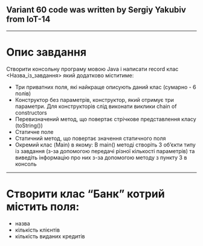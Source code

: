 ## Variant 60 code was written by Sergiy Yakubiv from IoT-14
* * *
# Опис завдання
Створити консольну програму мовою Java і написати record клас <Назва_із_завдання> який додатково міститиме:

+ Три приватних поля, які найкраще описують даний клас (сумарно - 6 полів)
+ Конструктор без параметрів, конструктор, який отримує три параметри. Для конструкторів слід виконати виклики chain of constructors
+ Перевизначений метод, що повертає стрічкове представлення класу (toString())
+ Статичне поле
+ Статичний метод, що повертає значення статичного поля
+ Окремий клас (Main) в якому:
В main() методі створіть 3 об’єкти типу із завдання (з-за допомогою передачі різної кількості параметрів) та виведіть інформацію про них з-за допомогою методу з пункту 3 в консоль
* * *
# Створити клас “Банк” котрий містить поля:
+ назва
+ кількість клієнтів
+ кількість виданих кредитів
